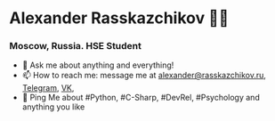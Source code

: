 # Alexander Rasskazchikov 👨‍💻

### Moscow, Russia. HSE Student





- 💬 Ask me about anything and everything!
- 📫 How to reach me: message me at alexander@rasskazchikov.ru, [Telegram](https://t.me/a_rassk), [VK](https://vk.com/a_rassk), 
- 💬 Ping Me about #Python, #C-Sharp, #DevRel, #Psychology and anything you like
